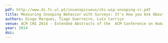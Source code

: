 ```yaml
---
pdf: http://www.di.fc.ul.pt/inconspicuous/chi-wip-snooping-cr.pdf
title: Measuring Snooping Behavior with Surveys: It's How you Ask About It
authors: Diogo Marques, Tiago Guerreiro, Luís Carriço
venue: ACM CHI 2014 - Extended Abstracts of the  ACM Conference on Human Factors in Computing Systems, Toronto, Canada, April, 2014
year: 2014
doi: 
---
```

